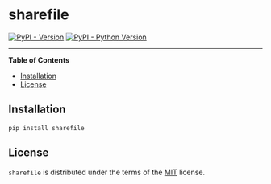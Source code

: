 # sharefile

[![PyPI - Version](https://img.shields.io/pypi/v/sharefile.svg)](https://pypi.org/project/sharefile)
[![PyPI - Python Version](https://img.shields.io/pypi/pyversions/sharefile.svg)](https://pypi.org/project/sharefile)

-----

**Table of Contents**

- [Installation](#installation)
- [License](#license)

## Installation

```console
pip install sharefile
```

## License

`sharefile` is distributed under the terms of the [MIT](https://spdx.org/licenses/MIT.html) license.
